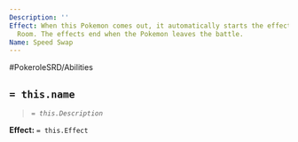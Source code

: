 ```yaml
---
Description: ''
Effect: When this Pokemon comes out, it automatically starts the effects of Trick
  Room. The effects end when the Pokemon leaves the battle.
Name: Speed Swap
---
```


#PokeroleSRD/Abilities

## `= this.name`

> *`= this.Description`*

**Effect:** `= this.Effect`
